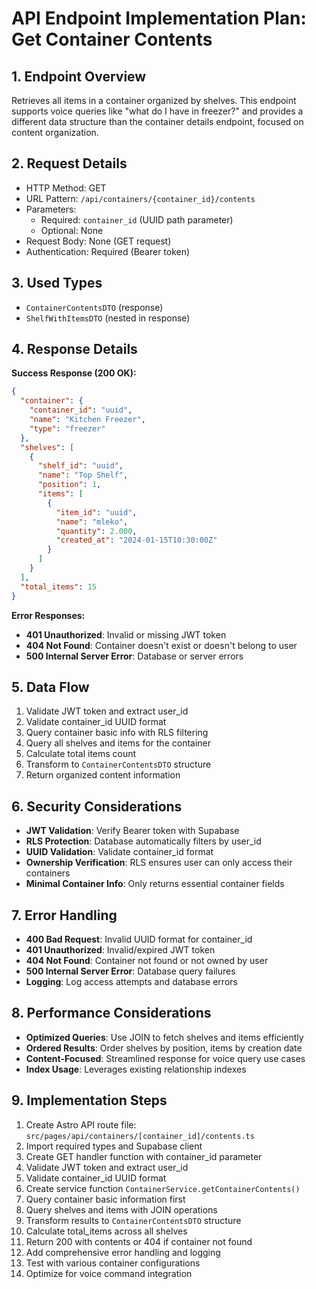 # API Endpoint Implementation Plan: Get Container Contents

## 1. Endpoint Overview
Retrieves all items in a container organized by shelves. This endpoint supports voice queries like "what do I have in freezer?" and provides a different data structure than the container details endpoint, focused on content organization.

## 2. Request Details
- HTTP Method: GET
- URL Pattern: `/api/containers/{container_id}/contents`
- Parameters:
  - Required: `container_id` (UUID path parameter)
  - Optional: None
- Request Body: None (GET request)
- Authentication: Required (Bearer token)

## 3. Used Types
- `ContainerContentsDTO` (response)
- `ShelfWithItemsDTO` (nested in response)

## 4. Response Details
**Success Response (200 OK):**
```json
{
  "container": {
    "container_id": "uuid",
    "name": "Kitchen Freezer",
    "type": "freezer"
  },
  "shelves": [
    {
      "shelf_id": "uuid",
      "name": "Top Shelf",
      "position": 1,
      "items": [
        {
          "item_id": "uuid",
          "name": "mleko",
          "quantity": 2.000,
          "created_at": "2024-01-15T10:30:00Z"
        }
      ]
    }
  ],
  "total_items": 15
}
```

**Error Responses:**
- **401 Unauthorized**: Invalid or missing JWT token
- **404 Not Found**: Container doesn't exist or doesn't belong to user
- **500 Internal Server Error**: Database or server errors

## 5. Data Flow
1. Validate JWT token and extract user_id
2. Validate container_id UUID format
3. Query container basic info with RLS filtering
4. Query all shelves and items for the container
5. Calculate total items count
6. Transform to `ContainerContentsDTO` structure
7. Return organized content information

## 6. Security Considerations
- **JWT Validation**: Verify Bearer token with Supabase
- **RLS Protection**: Database automatically filters by user_id
- **UUID Validation**: Validate container_id format
- **Ownership Verification**: RLS ensures user can only access their containers
- **Minimal Container Info**: Only returns essential container fields

## 7. Error Handling
- **400 Bad Request**: Invalid UUID format for container_id
- **401 Unauthorized**: Invalid/expired JWT token
- **404 Not Found**: Container not found or not owned by user
- **500 Internal Server Error**: Database query failures
- **Logging**: Log access attempts and database errors

## 8. Performance Considerations
- **Optimized Queries**: Use JOIN to fetch shelves and items efficiently
- **Ordered Results**: Order shelves by position, items by creation date
- **Content-Focused**: Streamlined response for voice query use cases
- **Index Usage**: Leverages existing relationship indexes

## 9. Implementation Steps
1. Create Astro API route file: `src/pages/api/containers/[container_id]/contents.ts`
2. Import required types and Supabase client
3. Create GET handler function with container_id parameter
4. Validate JWT token and extract user_id
5. Validate container_id UUID format
6. Create service function `ContainerService.getContainerContents()`
7. Query container basic information first
8. Query shelves and items with JOIN operations
9. Transform results to `ContainerContentsDTO` structure
10. Calculate total_items across all shelves
11. Return 200 with contents or 404 if container not found
12. Add comprehensive error handling and logging
13. Test with various container configurations
14. Optimize for voice command integration 